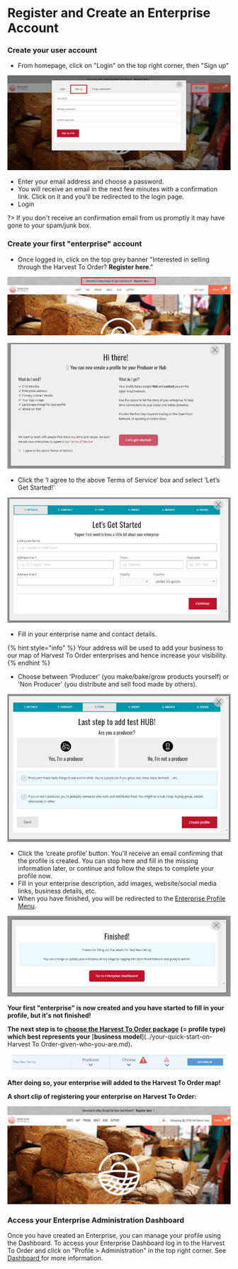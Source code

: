 # Register and Create an Enterprise Account

### Create your user account

* From homepage, click on "Login" on the top right corner, then "Sign up" 

![](../.gitbook/assets/loginsetup.jpg)

* Enter your email address and choose a password.
* You will receive an email in the next few minutes with a confirmation link. Click on it and you'll be redirected to the login page.  
* Login

<!--{% hint style="info" %}-->
?> If you don't receive an confirmation email from us promptly it may have gone to your spam/junk box.
<!--{% endhint %}-->

### Create your first "enterprise" account

* Once logged in, click on the top grey banner "Interested in selling through the Harvest To Order? **Register here**."

![](../.gitbook/assets/registerenterprise.jpg)

![](../.gitbook/assets/welcome1.jpg)

* Click the ‘I agree to the above Terms of Service’ box and select ‘Let’s Get Started!’

![](../.gitbook/assets/letsgetstarted.jpg)

* Fill in your enterprise name and contact details.

{% hint style="info" %}
Your address will be used to add your business to our map of Harvest To Order enterprises and hence increase your visibility.
{% endhint %}

* Choose between 'Producer' \(you make/bake/grow products yourself\) or 'Non Producer' \(you distribute and sell food made by others\).

![](../.gitbook/assets/laststep.jpg)

* Click the ‘create profile’ button.  You'll receive an email confirming that the profile is created. You can stop here and fill in the missing information later, or continue and follow the steps to complete your profile now. 
* Fill in your enterprise description, add images, website/social media links, business details, etc.
* When you have finished, you will be redirected to the [Enterprise Profile Menu](enterprise-profile/).

![](../.gitbook/assets/newregister.jpg)

**Your first "enterprise" is now created and you have started to fill in your profile, but it's not finished!** 

**The next step is to** [**choose the Harvest To Order package**](enterprise-profile/package-types.md) **\(= profile type\) which best represents your** [**business model**](../your-quick-start-on-Harvest To Order-given-who-you-are.md)**.**  

![](../.gitbook/assets/newchoose.jpg)

**After doing so, your enterprise will added to the Harvest To Order map!**  

**A short clip of registering your enterprise on Harvest To Order:**

![](../.gitbook/assets/registration.gif)

### Access your Enterprise Administration Dashboard

Once you have created an Enterprise, you can manage your profile using the Dashboard. To access your Enterprise Dashboard log in to the Harvest To Order and click on "Profile &gt; Administration" in the top right corner. See [Dashboard ](dashboard.md)for more information.

